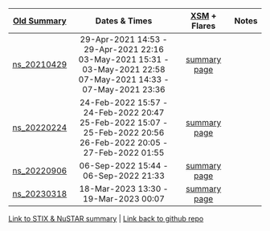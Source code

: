 | [Old Summary](http://ianan.github.io/nsigh_all/)  |  Dates & Times | [XSM](https://www.prl.res.in/ch2xsm/) + Flares |  Notes |
|:---:|:---:|:---:|:---:|
|  [ns_20210429](http://ianan.github.io/nsigh_all/#obs-25-29-apr-2021) | 29-Apr-2021 14:53 - 29-Apr-2021 22:16 <br/> 03-May-2021 15:31 - 03-May-2021 22:58 <br/> 07-May-2021 14:33 - 07-May-2021 23:36 |  [summary page](ns_20210429/index.html) | |
|  [ns_20220224](http://ianan.github.io/nsigh_all/#obs-29-24-feb-2022) | 24-Feb-2022 15:57 - 24-Feb-2022 20:47 <br/> 25-Feb-2022 15:07 - 25-Feb-2022 20:56 <br/> 26-Feb-2022 20:05 - 27-Feb-2022 01:55 |  [summary page](ns_20220224/index.html)| |
|  [ns_20220906](http://ianan.github.io/nsigh_all/#obs-31-06-sep-2022) | 06-Sep-2022 15:44 - 06-Sep-2022 21:33  |  [summary page](ns_20220906/index.html)| |
|  [ns_20230318](http://ianan.github.io/nsigh_all/#obs-33-18-mar-2023) |  18-Mar-2023 13:30 - 19-Mar-2023 00:07 |  [summary page](ns_20230318/index.html) | |

[Link to STIX & NuSTAR summary](https://ianan.github.io/nsx_summ/) | [Link back to github repo](https://github.com/ianan/nsx_summ)



